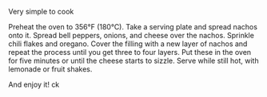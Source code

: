 Very simple to cook

Preheat the oven to 356°F (180°C).
Take a serving plate and spread nachos onto it.
Spread bell peppers, onions, and cheese over the nachos.
Sprinkle chili flakes and oregano.
Cover the filling with a new layer of nachos and repeat the process until you get three to four layers.
Put these in the oven for five minutes or until the cheese starts to sizzle.
Serve while still hot, with lemonade or fruit shakes.

And enjoy it!
ck
